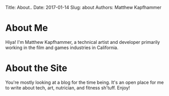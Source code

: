 Title: About..
Date: 2017-01-14
Slug: about
Authors: Matthew Kapfhammer

# About Me

Hiya! I'm Matthew Kapfhammer, a technical artist and developer primarily working in the film and games industries in California.

# About the Site

You're mostly looking at a blog for the time being. It's an open place for me to write about tech, art, nutrician, and fitness sh'tuff. Enjoy!